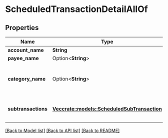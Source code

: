 # ScheduledTransactionDetailAllOf

## Properties

Name | Type | Description | Notes
------------ | ------------- | ------------- | -------------
**account_name** | **String** |  | 
**payee_name** | Option<**String**> |  | [optional]
**category_name** | Option<**String**> | The name of the category.  If a split scheduled transaction, this will be 'Split'. | [optional]
**subtransactions** | [**Vec<crate::models::ScheduledSubTransaction>**](ScheduledSubTransaction.md) | If a split scheduled transaction, the subtransactions. | 

[[Back to Model list]](../README.md#documentation-for-models) [[Back to API list]](../README.md#documentation-for-api-endpoints) [[Back to README]](../README.md)


